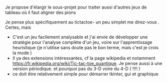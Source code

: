 Je propose d'élargir le sous-projet pour traiter aussi d'autres jeux de tableau où il faut aligner des pions 

Je pense plus spécifiquement au tictactoe- un peu simplet me direz-vous . Certes, mais

* C'est un jeu facilement analysable et j'ai envie de développer une stratégie pour l'analyse complète d'un jeu, 
voire sur l'apprentissage heuristique (je n'utilise sans doute pas le bon terme, mais c'est je crois la mode )
* Il ya des extensions intéressantes, cf la page wikipedia 
et notamment https://fr.wikipedia.org/wiki/Tic-tac-toe_quantique. 
Je pense aussi à une version périodique. et pourquoi pas du 3-D voire du 4-D ( !!!! )
* ce doit être relativement simple pour démarrer tkinter, gui et graphique
